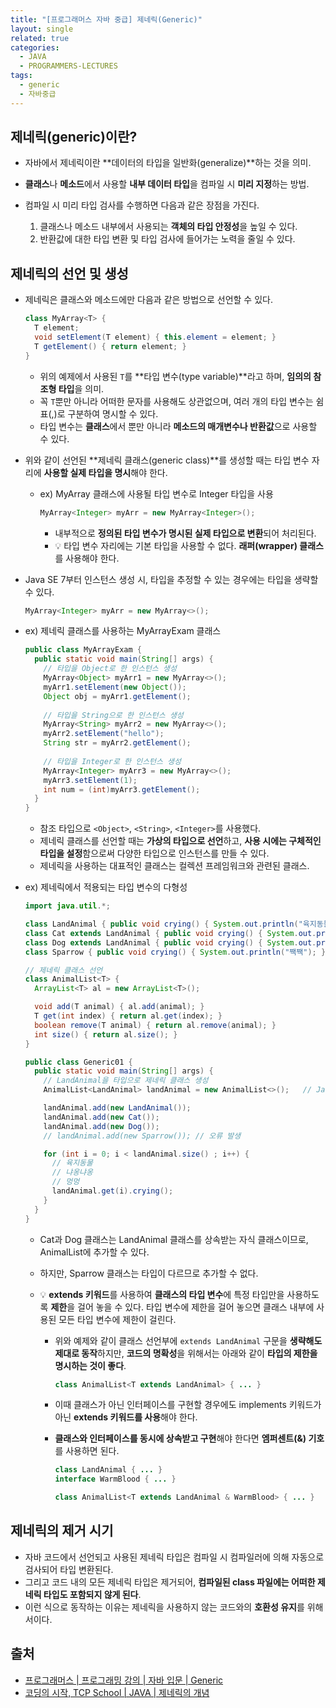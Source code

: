 ```yaml
---
title: "[프로그래머스 자바 중급] 제네릭(Generic)"
layout: single
related: true
categories:
  - JAVA
  - PROGRAMMERS-LECTURES
tags:
  - generic
  - 자바중급
---
```


## 제네릭(generic)이란?
- 자바에서 제네릭이란 **데이터의 타입을 일반화(generalize)**하는 것을 의미.
- **클래스**나 **메소드**에서 사용할 **내부 데이터 타입**을 컴파일 시 **미리 지정**하는 방법.

- 컴파일 시 미리 타입 검사를 수행하면 다음과 같은 장점을 가진다.
  1. 클래스나 메소드 내부에서 사용되는 **객체의 타입 안정성**을 높일 수 있다.
  2. 반환값에 대한 타입 변환 및 타입 검사에 들어가는 노력을 줄일 수 있다.
  
## 제네릭의 선언 및 생성
- 제네릭은 클래스와 메소드에만 다음과 같은 방법으로 선언할 수 있다.

  ```java
  class MyArray<T> {
    T element;
    void setElement(T element) { this.element = element; }
    T getElement() { return element; }
  }
  ```
  - 위의 예제에서 사용된 `T`를 **타입 변수(type variable)**라고 하며, **임의의 참조형 타입**을 의미.
  - 꼭 `T`뿐만 아니라 어떠한 문자를 사용해도 상관없으며, 여러 개의 타입 변수는 쉼표(,)로 구분하여 명시할 수 있다.
  - 타입 변수는 **클래스**에서 뿐만 아니라 **메소드의 매개변수나 반환값**으로 사용할 수 있다.<br/>  
  
- 위와 같이 선언된 **제네릭 클래스(generic class)**를 생성할 때는 타입 변수 자리에 **사용할 실제 타입을 명시**해야 한다.
  - ex) MyArray 클래스에 사용될 타입 변수로 Integer 타입을 사용
  
    ```java
    MyArray<Integer> myArr = new MyArray<Integer>();
    ```
    - 내부적으로 **정의된 타입 변수가 명시된 실제 타입으로 변환**되어 처리된다.
    - 💡 타입 변수 자리에는 기본 타입을 사용할 수 없다. **래퍼(wrapper) 클래스**를 사용해야 한다.
    
- Java SE 7부터 인스턴스 생성 시, 타입을 추정할 수 있는 경우에는 타입을 생략할 수 있다.

  ```java
  MyArray<Integer> myArr = new MyArray<>();
  ```
  
- ex) 제네릭 클래스를 사용하는 MyArrayExam 클래스

  ```java
  public class MyArrayExam {
    public static void main(String[] args) {
      // 타입을 Object로 한 인스턴스 생성
      MyArray<Object> myArr1 = new MyArray<>();
      myArr1.setElement(new Object());
      Object obj = myArr1.getElement();
      
      // 타입을 String으로 한 인스턴스 생성
      MyArray<String> myArr2 = new MyArray<>();
      myArr2.setElement("hello");
      String str = myArr2.getElement();
      
      // 타입을 Integer로 한 인스턴스 생성
      MyArray<Integer> myArr3 = new MyArray<>();
      myArr3.setElement(1);
      int num = (int)myArr3.getElement();
    }
  }
  ```
  - 참조 타입으로 `<Object>`, `<String>`, `<Integer>`를 사용했다.
  - 제네릭 클래스를 선언할 때는 **가상의 타입으로 선언**하고, **사용 시에는 구체적인 타입을 설정**함으로써 다양한 타입으로 인스턴스를 만들 수 있다.
  - 제네릭을 사용하는 대표적인 클래스는 컬렉션 프레임워크와 관련된 클래스.
  
- ex) 제네릭에서 적용되는 타입 변수의 다형성

  ```java
  import java.util.*;

  class LandAnimal { public void crying() { System.out.println("육지동물"); } }
  class Cat extends LandAnimal { public void crying() { System.out.println("냐옹냐옹"); } }
  class Dog extends LandAnimal { public void crying() { System.out.println("멍멍"); } }
  class Sparrow { public void crying() { System.out.println("짹짹"); } }

  // 제네릭 클래스 선언
  class AnimalList<T> {
    ArrayList<T> al = new ArrayList<T>();

    void add(T animal) { al.add(animal); }
    T get(int index) { return al.get(index); }
    boolean remove(T animal) { return al.remove(animal); }
    int size() { return al.size(); }
  }

  public class Generic01 {
    public static void main(String[] args) {
      // LandAnimal을 타입으로 제네릭 클래스 생성
      AnimalList<LandAnimal> landAnimal = new AnimalList<>();	// Java SE 7부터 생략가능

      landAnimal.add(new LandAnimal());
      landAnimal.add(new Cat());
      landAnimal.add(new Dog());
      // landAnimal.add(new Sparrow());	// 오류 발생

      for (int i = 0; i < landAnimal.size() ; i++) {
        // 육지동물
        // 냐옹냐옹
        // 멍멍
        landAnimal.get(i).crying();
      }
    }
  }
  ```
  - Cat과 Dog 클래스는 LandAnimal 클래스를 상속받는 자식 클래스이므로, AnimalList<LandAnimal>에 추가할 수 있다.
  - 하지만, Sparrow 클래스는 타입이 다르므로 추가할 수 없다.
  
  - 💡 **extends 키워드**를 사용하여 **클래스의 타입 변수**에 특정 타입만을 사용하도록 **제한**을 걸어 놓을 수 있다. 타입 변수에 제한을 걸어 놓으면 클래스 내부에 사용된 모든 타입 변수에 제한이 걸린다.
    - 위와 예제와 같이 클래스 선언부에 `extends LandAnimal` 구문을 **생략해도 제대로 동작**하지만, **코드의 명확성**을 위해서는 아래와 같이 **타입의 제한을 명시하는 것이 좋다**.
  
      ```java
      class AnimalList<T extends LandAnimal> { ... }
      ```
    
    - 이때 클래스가 아닌 인터페이스를 구현할 경우에도 implements 키워드가 아닌 **extends 키워드를 사용**해야 한다.
    - **클래스와 인터페이스를 동시에 상속받고 구현**해야 한다면 **엠퍼센트(&) 기호**를 사용하면 된다.
    
      ```java
      class LandAnimal { ... }
      interface WarmBlood { ... }
      
      class AnimalList<T extends LandAnimal & WarmBlood> { ... }
      ```
  
    
## 제네릭의 제거 시기
- 자바 코드에서 선언되고 사용된 제네릭 타입은 컴파일 시 컴파일러에 의해 자동으로 검사되어 타입 변환된다.
- 그리고 코드 내의 모든 제네릭 타입은 제거되어, **컴파일된 class 파일에는 어떠한 제네릭 타입도 포함되지 않게 된다**.
- 이런 식으로 동작하는 이유는 제네릭을 사용하지 않는 코드와의 **호환성 유지**를 위해서이다.
  
## 출처
- [프로그래머스 \| 프로그래밍 강의 \| 자바 입문 \| Generic](https://programmers.co.kr/learn/courses/9/lessons/257)
- [코딩의 시작, TCP School \| JAVA \| 제네릭의 개념](https://www.tcpschool.com/java/java_generic_concept)
